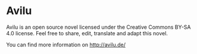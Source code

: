 Avilu
=====

Avilu is an open source novel licensed under the Creative Commons BY-SA 4.0 license. Feel free to share, edit, translate and adapt this novel.

You can find more information on http://avilu.de/